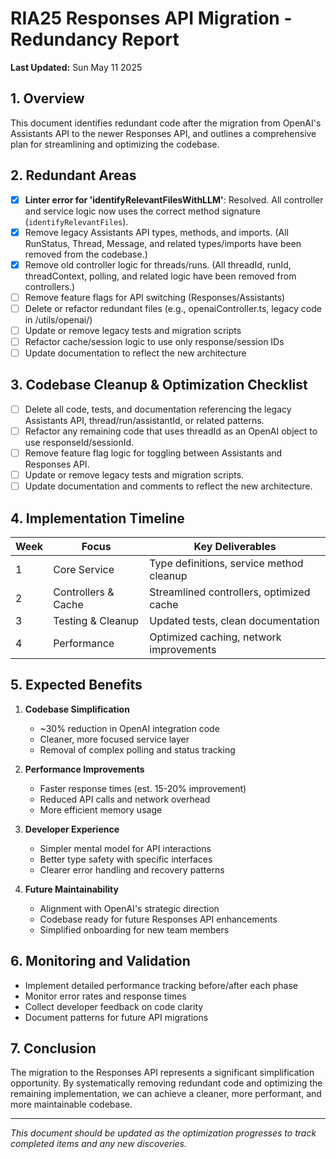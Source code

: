 # RIA25 Responses API Migration - Redundancy Report

**Last Updated:** Sun May 11 2025

## 1. Overview

This document identifies redundant code after the migration from OpenAI's Assistants API to the newer Responses API, and outlines a comprehensive plan for streamlining and optimizing the codebase.

## 2. Redundant Areas

- [x] **Linter error for 'identifyRelevantFilesWithLLM'**: Resolved. All controller and service logic now uses the correct method signature (`identifyRelevantFiles`).
- [x] Remove legacy Assistants API types, methods, and imports. (All RunStatus, Thread, Message, and related types/imports have been removed from the codebase.)
- [x] Remove old controller logic for threads/runs. (All threadId, runId, threadContext, polling, and related logic have been removed from controllers.)
- [ ] Remove feature flags for API switching (Responses/Assistants)
- [ ] Delete or refactor redundant files (e.g., openaiController.ts, legacy code in /utils/openai/)
- [ ] Update or remove legacy tests and migration scripts
- [ ] Refactor cache/session logic to use only response/session IDs
- [ ] Update documentation to reflect the new architecture

## 3. Codebase Cleanup & Optimization Checklist

- [ ] Delete all code, tests, and documentation referencing the legacy Assistants API, thread/run/assistantId, or related patterns.
- [ ] Refactor any remaining code that uses threadId as an OpenAI object to use responseId/sessionId.
- [ ] Remove feature flag logic for toggling between Assistants and Responses API.
- [ ] Update or remove legacy tests and migration scripts.
- [ ] Update documentation and comments to reflect the new architecture.

## 4. Implementation Timeline

| Week | Focus               | Key Deliverables                         |
| ---- | ------------------- | ---------------------------------------- |
| 1    | Core Service        | Type definitions, service method cleanup |
| 2    | Controllers & Cache | Streamlined controllers, optimized cache |
| 3    | Testing & Cleanup   | Updated tests, clean documentation       |
| 4    | Performance         | Optimized caching, network improvements  |

## 5. Expected Benefits

1. **Codebase Simplification**

   - ~30% reduction in OpenAI integration code
   - Cleaner, more focused service layer
   - Removal of complex polling and status tracking

2. **Performance Improvements**

   - Faster response times (est. 15-20% improvement)
   - Reduced API calls and network overhead
   - More efficient memory usage

3. **Developer Experience**

   - Simpler mental model for API interactions
   - Better type safety with specific interfaces
   - Clearer error handling and recovery patterns

4. **Future Maintainability**
   - Alignment with OpenAI's strategic direction
   - Codebase ready for future Responses API enhancements
   - Simplified onboarding for new team members

## 6. Monitoring and Validation

- Implement detailed performance tracking before/after each phase
- Monitor error rates and response times
- Collect developer feedback on code clarity
- Document patterns for future API migrations

## 7. Conclusion

The migration to the Responses API represents a significant simplification opportunity. By systematically removing redundant code and optimizing the remaining implementation, we can achieve a cleaner, more performant, and more maintainable codebase.

---

_This document should be updated as the optimization progresses to track completed items and any new discoveries._
